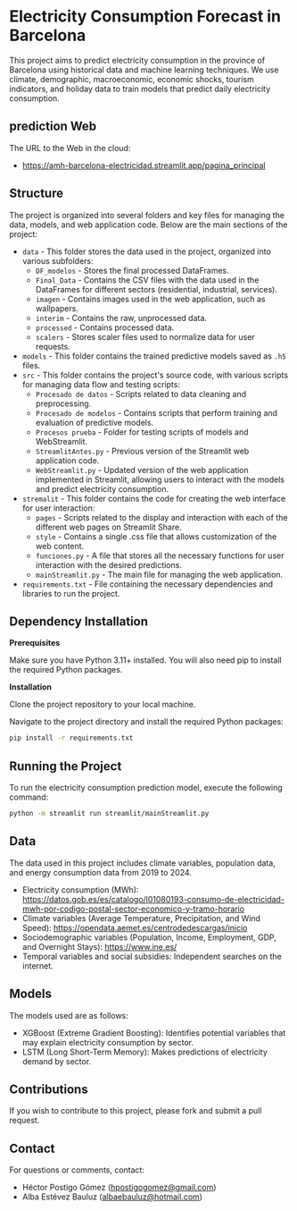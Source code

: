 # Electricity Consumption Forecast in Barcelona

This project aims to predict electricity consumption in the province of Barcelona using historical data and machine learning techniques. We use climate, demographic, macroeconomic, economic shocks, tourism indicators, and holiday data to train models that predict daily electricity consumption.


## prediction Web

The URL to the Web in the cloud:
- https://amh-barcelona-electricidad.streamlit.app/pagina_principal


## Structure

The project is organized into several folders and key files for managing the data, models, and web application code. Below are the main sections of the project:

- `data` - This folder stores the data used in the project, organized into various subfolders:
  - `DF_modelos` - Stores the final processed DataFrames.
  - `Final_Data` - Contains the CSV files with the data used in the DataFrames for different sectors (residential, industrial, services).
  - `imagen` - Contains images used in the web application, such as wallpapers.
  - `interim` - Contains the raw, unprocessed data.
  - `processed` - Contains processed data.
  - `scalers` - Stores scaler files used to normalize data for user requests.
- `models` - This folder contains the trained predictive models saved as `.h5` files.
- `src` - This folder contains the project's source code, with various scripts for managing data flow and testing scripts:
  - `Procesado de datos` - Scripts related to data cleaning and preprocessing.
  - `Procesado de modelos` - Contains scripts that perform training and evaluation of predictive models.
  - `Procesos prueba` - Folder for testing scripts of models and WebStreamlit.
  - `StreamlitAntes.py` - Previous version of the Streamlit web application code.
  - `WebStreamlit.py` - Updated version of the web application implemented in Streamlit, allowing users to interact with the models and predict electricity consumption.
- `stremalit` - This folder contains the code for creating the web interface for user interaction:
  - `pages` - Scripts related to the display and interaction with each of the different web pages on Streamlit Share.
  - `style` - Contains a single .css file that allows customization of the web content.
  - `funciones.py` - A file that stores all the necessary functions for user interaction with the desired predictions.
  - `mainStreamlit.py` - The main file for managing the web application. 
- `requirements.txt` - File containing the necessary dependencies and libraries to run the project.
    
## Dependency Installation

**Prerequisites**

Make sure you have Python 3.11+ installed. You will also need pip to install the required Python packages.

**Installation**

Clone the project repository to your local machine.

Navigate to the project directory and install the required Python packages:

```bash
pip install -r requirements.txt
```

## Running the Project

To run the electricity consumption prediction model, execute the following command:
```bash
python -m streamlit run streamlit/mainStreamlit.py
```

## Data

The data used in this project includes climate variables, population data, and energy consumption data from 2019 to 2024.

- Electricity consumption (MWh): https://datos.gob.es/es/catalogo/l01080193-consumo-de-electricidad-mwh-por-codigo-postal-sector-economico-y-tramo-horario
- Climate variables (Average Temperature, Precipitation, and Wind Speed): https://opendata.aemet.es/centrodedescargas/inicio
- Sociodemographic variables (Population, Income, Employment, GDP, and Overnight Stays): https://www.ine.es/
- Temporal variables and social subsidies: Independent searches on the internet.

## Models

The models used are as follows:
-	XGBoost (Extreme Gradient Boosting): Identifies potential variables that may explain electricity consumption by sector.
-	LSTM (Long Short-Term Memory): Makes predictions of electricity demand by sector.

## Contributions

If you wish to contribute to this project, please fork and submit a pull request.

## Contact

For questions or comments, contact: 
- Héctor Postigo Gómez (hpostigogomez@gmail.com)
- Alba Estévez Bauluz (albaebauluz@hotmail.com)